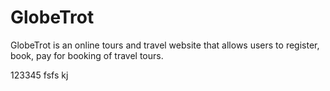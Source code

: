 # GlobeTrot

GlobeTrot is an online tours and travel website that allows users to register, book, pay for booking of travel tours.

123345
fsfs
kj
